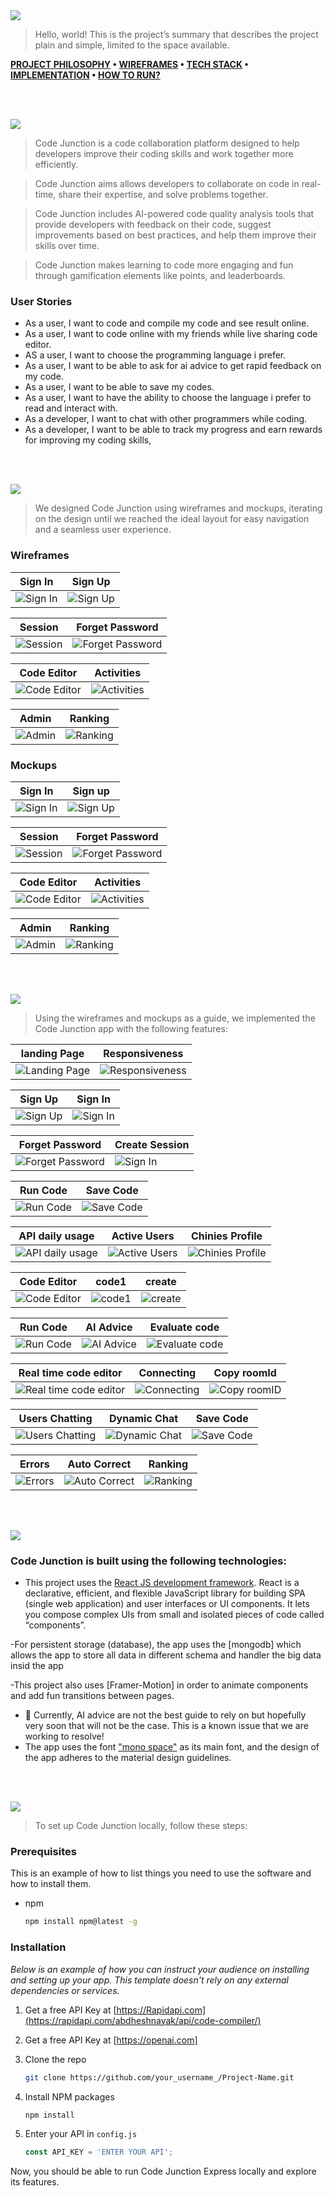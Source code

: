 <img src="./readme/title1.svg"/>

> Hello, world! This is the project’s summary that describes the project plain and simple, limited to the space available. 

**[PROJECT PHILOSOPHY](#project-philosophy) • [WIREFRAMES](#wireframes) • [TECH STACK](#tech-stack) • [IMPLEMENTATION](#implementation) • [HOW TO RUN?](#how-to-run)**

<br><br>

<!-- project philosophy -->
<img src="./readme/title2.svg"/>

> Code Junction is a code collaboration platform designed to help developers improve their coding skills and work together more efficiently.

> Code Junction aims allows developers to collaborate on code in real-time, share their expertise, and solve problems together.

> Code Junction includes AI-powered code quality analysis tools that provide developers with feedback on their code, suggest improvements based on    best practices, and help them improve their skills over time.

> Code Junction makes learning to code more engaging and fun through gamification elements like points, and leaderboards.

### User Stories

- As a user, I want to code and compile my code and see result online.
- As a user, I want to code online with my friends while live sharing code editor.
- AS a user, I want to choose the programming language i prefer. 
- As a user, I want to be able to ask for ai advice to get rapid feedback on my code.
- As a user, I want to be able to save my codes.
- As a user, I want to have the ability to choose the language i prefer to read and interact with.
- As a developer, I want to chat with other programmers while coding.
- As a developer, I want to be able to track my progress and earn rewards for improving my coding skills,

<br><br>

<!-- Prototyping -->
<img src="./readme/title3.svg"/>

> We designed Code Junction using wireframes and mockups, iterating on the design until we reached the ideal layout for easy navigation and a seamless user experience.

### Wireframes
| Sign In | Sign Up | 
| ------ | ------ | 
| ![Sign In](./readme/demo/SignIn.png) | ![Sign Up](./readme/demo/SignUp.png) | 

| Session | Forget Password |
| ------ | ------ | 
| ![Session](./readme/demo/Session.png) | ![Forget Password](./readme/demo/ForgetPassword.png) |

| Code Editor | Activities |
| ------ | ------ | 
| ![Code Editor](./readme/demo/CodeEditor.png) | ![Activities](./readme/demo/Home.png) |

| Admin | Ranking |
| ------ | ------ | 
| ![Admin](./readme/demo/Admin.png) | ![Ranking](./readme/demo/Ranking.png) |

### Mockups
| Sign In | Sign up | 
| ----- | ----- |
| ![Sign In](./readme/demo/mockups/Login.png) | ![Sign Up](./readme/demo/mockups/SIGNUP.png) | 

| Session | Forget Password | 
| ----- | ----- |
| ![Session](./readme/demo/mockups/Session.png) | ![Forget Password](./readme/demo/mockups/Forgetpassword.png) | 

| Code Editor | Activities | 
| ------ | ------ |
| ![Code Editor](./readme/demo/mockups/CodeEditor.png) | ![Activities](./readme/demo/mockups/Home.png) |

| Admin | Ranking | 
| ------ | ------ |
| ![Admin](./readme/demo/mockups/Admin.png) | ![Ranking](./readme/demo/mockups/Ranking.png) |


<br><br>

<!-- Implementation -->
<img src="./readme/title4.svg"/>

> Using the wireframes and mockups as a guide, we implemented the Code Junction app with the following features:

| landing Page  | Responsiveness |  
| ------ | ------ |
| ![Landing Page ](./readme/demo/gifs/LandingPage.gif) | ![Responsiveness](./readme/demo/gifs/landingResponsive.gif) | 

| Sign Up  | Sign In |
| ------ | ------ |
| ![Sign Up ](./readme/demo/gifs/register.gif) | ![Sign In](./readme/demo/gifs/Login.gif) |

| Forget Password | Create Session |
| ------ | ------ |
| ![Forget Password  ](./readme/demo/gifs/forgetpassword.gif) |  ![Sign In](./readme/demo/gifs/session.gif) |

| Run Code | Save Code |
| ------ | ------ |
| ![Run Code](./readme/demo/gifs/runcode.gif) | ![Save Code](./readme/demo/gifs/savingcode.gif) |

| API daily usage | Active Users | Chinies Profile |
| ---| ---| ---|
| ![API daily usage](./readme/demo/implementation/statistics1.png) | ![Active Users](./readme/demo/implementation/statistics2.png) | ![Chinies Profile ](./readme/demo/implementation/profile.png) |

| Code Editor | code1 |  create |
| ---| ---| ---|
| ![Code Editor](./readme/demo/implementation/codeeditor.png) | ![code1](./readme/demo/implementation/code1.png) | ![create](./readme/demo/implementation/create.png) |

| Run Code | AI Advice | Evaluate code |
| ---| ---| ---|
| ![Run Code](./readme/demo/implementation/run.png) | ![AI Advice](./readme/demo/implementation/advice.png) | ![Evaluate code](./readme/demo/implementation/evaluate.png) |

| Real time code editor | Connecting | Copy roomId |
| ---| ---| ---|
| ![Real time code editor](./readme/demo/implementation/realTimeEditor.png) | ![Connecting](./readme/demo/implementation/connect.png) | ![Copy roomID](./readme/demo/implementation/copy.png) |

| Users Chatting | Dynamic Chat | Save Code |
| ---| ---| ---|
| ![Users Chatting](./readme/demo/implementation/chatting.png) | ![Dynamic Chat](./readme/demo/implementation/expandChat.png) | ![Save Code](./readme/demo/implementation/save.png) |

| Errors | Auto Correct | Ranking |
| ---| ---| ---|
| ![Errors](./readme/demo/implementation/errors.png) | ![Auto Correct](./readme/demo/implementation/autoCorrect.png) | ![Ranking](./readme/demo/implementation/ranking.png) |



<br><br>

<!-- Tech stack -->
<img src="./readme/title5.svg"/>

###  Code Junction is built using the following technologies:

- This project uses the [React JS development framework](https://reactjs.org/). React is a declarative, efficient, and flexible JavaScript library for building SPA (single web application) and user interfaces or UI components. It lets you compose complex UIs from small and isolated pieces of code called “components”.

-For persistent storage (database), the app uses the [mongodb] which allows the app to store all data in different schema and handler the big data insid the app

-This project also uses [Framer-Motion] in order to animate components and add fun transitions between pages.

- 🚨 Currently, AI advice are not the best guide to rely on but hopefully very soon that will not be the case. This is a known issue that we are working to resolve!
- The app uses the font ["mono space"](https://fonts.googleapis.com/css2?family=Audiowide&display=swap) as its main font, and the design of the app adheres to the material design guidelines.

<br><br>

<!-- How to run -->
<img src="./readme/title6.svg"/>

> To set up Code Junction locally, follow these steps:

### Prerequisites

This is an example of how to list things you need to use the software and how to install them.
* npm
  ```sh
  npm install npm@latest -g
  ```

### Installation

_Below is an example of how you can instruct your audience on installing and setting up your app. This template doesn't rely on any external dependencies or services._

1. Get a free API Key at [https://Rapidapi.com](https://rapidapi.com/abdheshnayak/api/code-compiler/)

2. Get a free API Key at [https://openai.com]
2. Clone the repo
   ```sh
   git clone https://github.com/your_username_/Project-Name.git
   ```
3. Install NPM packages
   ```sh
   npm install
   ```
4. Enter your API in `config.js`
   ```js
   const API_KEY = 'ENTER YOUR API';
   ```

Now, you should be able to run Code Junction Express locally and explore its features.